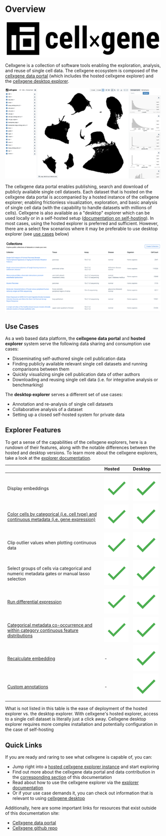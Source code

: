# Overview

![](.gitbook/assets/cellxgene_logo.svg)

Cellxgene is a collection of software tools enabling the exploration, analysis, and reuse of single cell data. The cellxgene ecosystem is composed of the [cellxgene data portal](https://cellxgene.cziscience.com/) \(which includes the hosted cellxgene explorer\) and the [cellxgene desktop explorer](https://github.com/chanzuckerberg/cellxgene).

![cellxgene explorer](.gitbook/assets/image%20%281%29.png)

The cellxgene data portal enables publishing, search and download of publicly available single cell datasets. Each dataset that is hosted on the cellxgene data portal is accompanied by a hosted instance of the cellxgene explorer; enabling frictionless visualization, exploration, and basic analysis of single cell data \(with the capability to handle datasets with millions of cells\). Cellxgene is also available as a "desktop" explorer which can be used locally or in a self-hosted setup \([documentation on self-hosting](desktop/self-hosting/)\). In most cases, using the hosted explorer is preferred and sufficient. However, there are a select few scenarios where it may be preferable to use desktop explorer \(see [use cases](./#use-cases) below\)

![cellxgene data portal](.gitbook/assets/image%20%288%29.png)

## Use Cases

As a web based data platform, the **cellxgene data portal** and **hosted explorer** system serve the following data sharing and consumption use cases:

* Disseminating self-authored single cell publication data
* Finding publicly available relevant single cell datasets and running comparisons between them
* Quickly visualizing single cell publication data of other authors
* Downloading and reusing single cell data \(i.e. for integrative analysis or benchmarking\)

The **desktop explorer** serves a different set of use cases:

* Annotation and re-analysis of single cell datasets
* Collaborative analysis of a dataset
* Setting up a closed self-hosted system for private data

## **Explorer Features**

To get a sense of the capabilities of the cellxgene explorers, here is a rundown of their features, along with the notable differences between the hosted and desktop versions. To learn more about the cellxgene explorers, take a look at the [explorer documentation](explorer/feature-overview.md). 

|  | Hosted | Desktop |
| :--- | :--- | :--- |
|  |  |  |
| Display embeddings | ![](.gitbook/assets/google_material_design_check.svg.png) | ![](.gitbook/assets/google_material_design_check.svg.png) |
| [Color cells by categorical \(i.e. cell type\) and continuous metadata \(i.e. gene expression\)](explorer/universal-features.md#find-cells-where-a-gene-is-expressed) | ![](.gitbook/assets/google_material_design_check.svg.png) | ![](.gitbook/assets/google_material_design_check.svg.png) |
| Clip outlier values when plotting  continuous data | ![](.gitbook/assets/google_material_design_check.svg.png) | ![](.gitbook/assets/google_material_design_check.svg.png) |
| Select groups of cells via categorical and numeric metadata gates or manual lasso selection | ![](.gitbook/assets/google_material_design_check.svg.png) | ![](.gitbook/assets/google_material_design_check.svg.png) |
| [Run differential expression](explorer/universal-features.md#compare-groups-of-cells-with-differential-expression) | ![](.gitbook/assets/google_material_design_check.svg.png) | ![](.gitbook/assets/google_material_design_check.svg.png) |
| [Categorical metadata co-occurrence and within category continuous feature distributions](explorer/universal-features.md#see-how-metadata-and-gene-expression-break-down-across-different-categories) | ![](.gitbook/assets/google_material_design_check.svg.png) | ![](.gitbook/assets/google_material_design_check.svg.png) |
| [Recalculate embedding](explorer/desktop-features/#recompute-embedding) | - | ![](.gitbook/assets/google_material_design_check.svg.png) |
| [Custom annotations](explorer/desktop-features/annotations.md) | - | ![](.gitbook/assets/google_material_design_check.svg.png) |

What is not listed in this table is the ease of deployment of the hosted explorer vs. the desktop explorer. With cellxgene's hosted explorer, access to a single cell dataset is literally just a click away. Cellxgene desktop explorer requires more complex installation and potentially configuration in the case of self-hosting

## Quick Links

If you are ready and raring to see what cellxgene is capable of, you can:

* Jump right into a [hosted cellxgene explorer instance](https://cellxgene.cziscience.com/e/human_cell_landscape.cxg/) and start exploring
* Find out more about the cellxgene data portal and data contribution in the [corresponding section](portal/hosted-intro.md) of this documentation
* Read about how to use the cellxgene explorer via the [explorer documentation](explorer/feature-overview.md)
* Or if your use case demands it, you can check out information that is relevant to using [cellxgene desktop](desktop/desktop-intro.md)

Additionally, here are some important links for resources that exist outside of this documentation site:

* [Cellxgene data portal](https://cellxgene.cziscience.com/)
* [Cellxgene github repo](https://github.com/chanzuckerberg/cellxgene)

